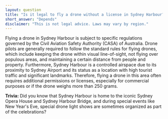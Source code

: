 ```yaml
---
layout: question
title: "Is it legal to fly a drone without a license in Sydney Harbour?"
short_answer: "Depends"
disclaimer: "This is not legal advice. Laws may vary by region."
---
```


Flying a drone in Sydney Harbour is subject to specific regulations governed by the Civil Aviation Safety Authority (CASA) of Australia. Drone pilots are generally required to follow the standard rules for flying drones, which include keeping the drone within visual line-of-sight, not flying over populous areas, and maintaining a certain distance from people and property. Furthermore, Sydney Harbour is a controlled airspace due to its proximity to Sydney Airport and its status as a location with high tourist traffic and significant landmarks. Therefore, flying a drone in this area often requires additional permissions or licenses, especially for commercial purposes or if the drone weighs more than 250 grams.

**Trivia:** Did you know that Sydney Harbour is home to the iconic Sydney Opera House and Sydney Harbour Bridge, and during special events like New Year's Eve, special drone light shows are sometimes organized as part of the celebrations?
